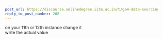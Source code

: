 ```yaml
---
post_url: https://discourse.onlinedegree.iitm.ac.in/t/ga4-data-sourcing-discussion-thread-tds-jan-2025/165959/270
reply_to_post_number: 268
---
```

on your 11th or 12th instance change it  
write the actual value